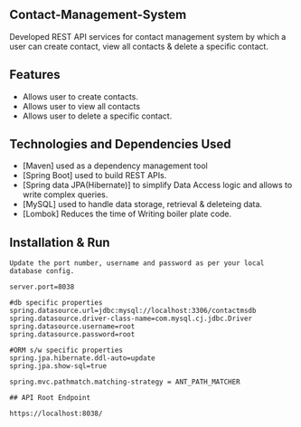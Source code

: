 ## Contact-Management-System
Developed REST API services for contact management system by which a user can create contact, view all contacts & delete a specific contact.

## Features
- Allows user to create contacts.
- Allows user to view all contacts
- Allows user to delete a specific contact.

## Technologies and Dependencies Used

- [Maven] used as a dependency management tool
- [Spring Boot] used to build REST APIs.
- [Spring data JPA(Hibernate)] to simplify Data Access logic and allows to write complex queries.
- [MySQL] used to handle data storage, retrieval & deleteing data.
- [Lombok] Reduces the time of Writing boiler plate code.

## Installation & Run

```Before running the API server, you should update the database config inside the application.properties file.
Update the port number, username and password as per your local database config.

server.port=8038

#db specific properties
spring.datasource.url=jdbc:mysql://localhost:3306/contactmsdb
spring.datasource.driver-class-name=com.mysql.cj.jdbc.Driver
spring.datasource.username=root
spring.datasource.password=root

#ORM s/w specific properties
spring.jpa.hibernate.ddl-auto=update
spring.jpa.show-sql=true

spring.mvc.pathmatch.matching-strategy = ANT_PATH_MATCHER

## API Root Endpoint

https://localhost:8038/
